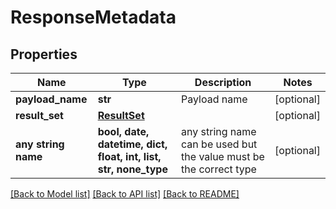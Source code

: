 # ResponseMetadata


## Properties
Name | Type | Description | Notes
------------ | ------------- | ------------- | -------------
**payload_name** | **str** | Payload name | [optional] 
**result_set** | [**ResultSet**](ResultSet.md) |  | [optional] 
**any string name** | **bool, date, datetime, dict, float, int, list, str, none_type** | any string name can be used but the value must be the correct type | [optional]

[[Back to Model list]](../README.md#documentation-for-models) [[Back to API list]](../README.md#documentation-for-api-endpoints) [[Back to README]](../README.md)


